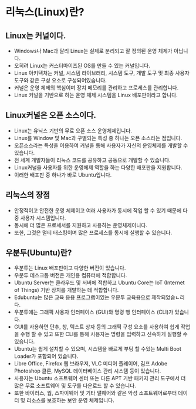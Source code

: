 # 리눅스(Linux)란?
## Linux는 커널이다.
* Windows나 Mac과 달리 Linux는 실제로 분리되고 잘 정의된 운영 체제가 아닙니다.
* 오히려 Linux는 커스터마이즈된 OS를 만들 수 있는 커널입니다.
* Linux 아키텍처는 커널, 시스템 라이브러리, 시스템 도구, 개발 도구 및 최종 사용자 도구와 같은 구성 요소로 구성되어있습니다.
* 커널은 운영 체제의 핵심이며 장치 메모리를 관리하고 프로세스를 관리합니다.
* Linux 커널을 기반으로 하는 운영 체제 시스템을 Linux 배포판이라고 합니다.

## Linux커널은 오픈 소스이다.
* Linux는 유닉스 기반의 무료 오픈 소스 운영체제입니다.
* Linux를 Window 및 Mac과 구별되는 특성 중 하나는 오픈 소스라는 점입니다.
* 오픈소스라는 특성을 이용하여 커널을 통해 사용자가 자신의 운영체제를 개발할 수 있습니다.
* 전 세계 개발자들이 리눅스 코드를 공유하고 공동으로 개발할 수 있습니다.
* Linux커널을 사용자를 위한 운영체제 역할을 하는 다양한 배포판을 지원합니다.
* 이러한 배포판 중 하나가 바로 Ubuntu입니다.

## 리눅스의 장점
* 안정적이고 안전한 운영 체제이고 여러 사용자가 동시에 작업 할 수 있기 때문에 다중 사용자 시스템입니다.
* 동시에 더 많은 프로세서를 지원하고 사용하는 운영체제이니다.
* 또한, 그것은 멀티 태스킹이며 많은 프로세스를 동시에 실행할 수 있습니다.

## 우분투(Ubuntu)란?
* 우분투는 Linux 배포판이고 다양한 버전이 있습니다.
* 우분투 데스크톱 버전은 개인용 컴퓨터에 적합합니다.
* Ubuntu Server는 클라우드 및 서버에 적합하고 Ubuntu Core는 IoT (Internet of Things) 기반 장치를 개발하는 데 적합합니다.
* Edubuntu는 많은 교육 응용 프로그램이있는 우분투 교육용으로 제작되었습ㄴ리다.
* 우분투에는 그래픽 사용자 인터페이스 (GUI)와 명령 행 인터페이스 (CLI)가 있습니다.
* GUI를 사용하면 단추, 창, 텍스트 상자 등의 그래픽 구성 요소를 사용하여 쉽게 작업을 수행 할 수 있고 또한 CLI를 통해 사용자는 명령을 입력하고 신속하게 실행할 수 있습니다.
* Ubuntu는 쉽게 설치할 수 있으며, 시스템을 빠르게 부팅 할 수있는 Multi Boot Loader가 포함되어 있습니다.
* Libre Office, Firefox 웹 브라우저, VLC 미디어 플레이어, 김프 Adobe Photoshop 클론, MySQL 데이터베이스 관리 시스템 등이 있습니다.
* 사용자는 Ubuntu 소프트웨어 센터 또는 다른 APT 기반 패키지 관리 도구에서 더 많은 무료 소프트웨어 및 도구를 다운로드 할 수 있습니다.
* 또한 바이러스, 웜, 스파이웨어 및 기타 맬웨어와 같은 악성 소프트웨어로부터 데이터 및 리소스를 보호하는 보안 운영 체제입니다.